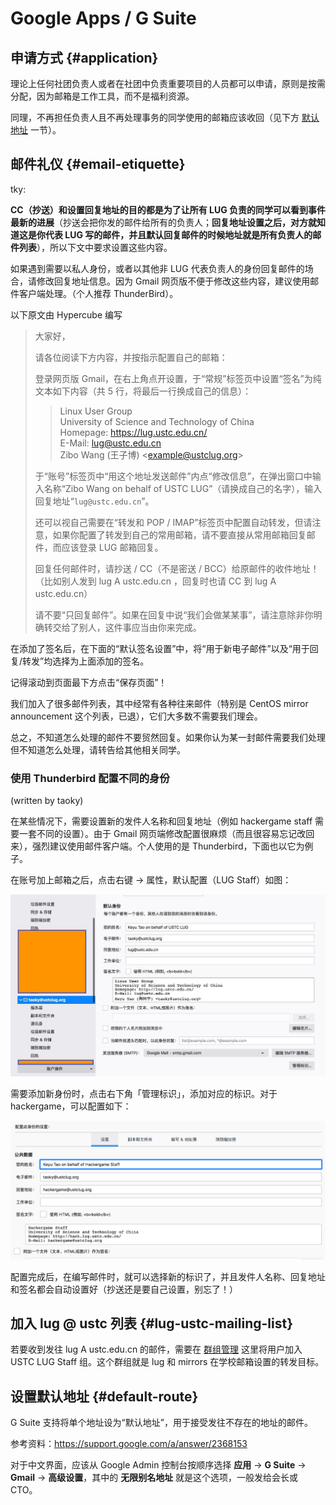 # Google Apps / G Suite

## 申请方式 {#application}

理论上任何社团负责人或者在社团中负责重要项目的人员都可以申请，原则是按需分配，因为邮箱是工作工具，而不是福利资源。

同理，不再担任负责人且不再处理事务的同学使用的邮箱应该收回（见下方 [默认地址](#default-route) 一节）。

## 邮件礼仪 {#email-etiquette}

tky: 

**CC（抄送）和设置回复地址的目的都是为了让所有 LUG 负责的同学可以看到事件最新的进展**（抄送会把你发的邮件给所有的负责人；**回复地址设置之后，对方就知道这是你代表 LUG 写的邮件，并且默认回复邮件的时候地址就是所有负责人的邮件列表**），所以下文中要求设置这些内容。

如果遇到需要以私人身份，或者以其他非 LUG 代表负责人的身份回复邮件的场合，请修改回复地址信息。因为 Gmail 网页版不便于修改这些内容，建议使用邮件客户端处理。（个人推荐 ThunderBird）。

以下原文由 Hypercube 编写

> 大家好，
>
> 请各位阅读下方内容，并按指示配置自己的邮箱：
>
> 登录网页版 Gmail，在右上角点开设置，于“常规”标签页中设置“签名”为纯文本如下内容（共 5 行，将最后一行换成自己的信息）：
>
> > Linux User Group  
> > University of Science and Technology of China  
> > Homepage: <https://lug.ustc.edu.cn/>  
> > E-Mail: <lug@ustc.edu.cn>  
> > Zibo Wang (王子博) &lt;<example@ustclug.org>&gt;
>
> 于“账号”标签页中“用这个地址发送邮件”内点“修改信息”，在弹出窗口中输入名称“Zibo Wang on behalf of USTC LUG”（请换成自己的名字），输入回复地址“`lug@ustc.edu.cn`”。
>
> 还可以视自己需要在“转发和 POP / IMAP”标签页中配置自动转发，但请注意，如果你配置了转发到自己的常用邮箱，请不要直接从常用邮箱回复邮件，而应该登录 LUG 邮箱回复。
>
> 回复任何邮件时，请抄送 / CC（不是密送 / BCC）给原邮件的收件地址！（比如别人发到 lug A ustc.edu.cn ，回复时也请 CC 到 lug A ustc.edu.cn）
>
> 请不要“只回复邮件”。如果在回复中说“我们会做某某事”，请注意除非你明确转交给了别人，这件事应当由你来完成。

在添加了签名后，在下面的“默认签名设置”中，将“用于新电子邮件”以及“用于回复/转发”均选择为上面添加的签名。

记得滚动到页面最下方点击“保存页面”！

我们加入了很多邮件列表，其中经常有各种往来邮件（特别是 CentOS mirror announcement 这个列表，已退），它们大多数不需要我们理会。

总之，不知道怎么处理的邮件不要贸然回复。如果你认为某一封邮件需要我们处理但不知道怎么处理，请转告给其他相关同学。

### 使用 Thunderbird 配置不同的身份

(written by taoky)

在某些情况下，需要设置新的发件人名称和回复地址（例如 hackergame staff 需要一套不同的设置）。由于 Gmail 网页端修改配置很麻烦（而且很容易忘记改回来），强烈建议使用邮件客户端。个人使用的是 Thunderbird，下面也以它为例子。

在账号加上邮箱之后，点击右键 -> 属性，默认配置（LUG Staff）如图：

![Thunderbird - 1](./img/thunderbird-1.jpg)

需要添加新身份时，点击右下角「管理标识」，添加对应的标识。对于 hackergame，可以配置如下：

![Thunderbird - 2](./img/thunderbird-2.png)

配置完成后，在编写邮件时，就可以选择新的标识了，并且发件人名称、回复地址和签名都会自动设置好（抄送还是要自己设置，别忘了！）

## 加入 lug @ ustc 列表 {#lug-ustc-mailing-list}

若要收到发往 lug A ustc.edu.cn 的邮件，需要在 [群组管理](https://admin.google.com/ac/groups) 这里将用户加入 USTC LUG Staff 组。这个群组就是 lug 和 mirrors 在学校邮箱设置的转发目标。

## 设置默认地址 {#default-route}

G Suite 支持将单个地址设为“默认地址”，用于接受发往不存在的地址的邮件。

参考资料：<https://support.google.com/a/answer/2368153>

对于中文界面，应该从 Google Admin 控制台按顺序选择 **应用** → **G Suite** → **Gmail** → **高级设置**，其中的 **无限别名地址** 就是这个选项，一般发给会长或 CTO。

